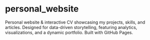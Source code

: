 # personal_website
 Personal website & interactive CV showcasing my projects, skills, and articles. Designed for data-driven storytelling, featuring analytics, visualizations, and a dynamic portfolio. Built with GitHub Pages.
